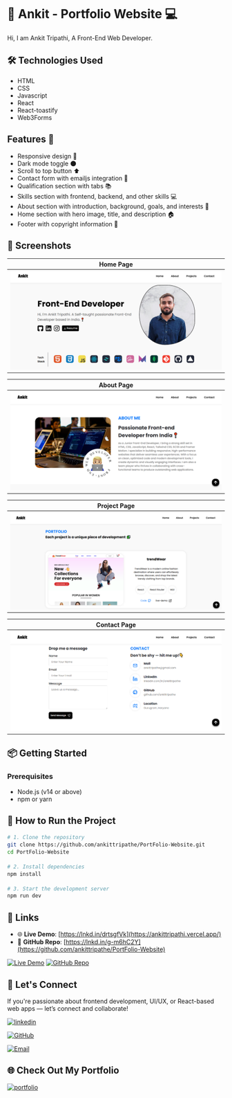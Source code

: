 # 🚀 Ankit - Portfolio Website 💻
Hi, I am Ankit Tripathi, A Front-End Web Developer.

## 🛠 Technologies Used
- HTML
- CSS
- Javascript
- React
- React-toastify
- Web3Forms




<!-- ************************ -->
## Features 🎉
- Responsive design 📱
- Dark mode toggle 🌑
- Scroll to top button ⬆️
- Contact form with emailjs integration 📧
- Qualification section with tabs 📚
- Skills section with frontend, backend, and other skills 💻
- About section with introduction, background, goals, and interests 📝
- Home section with hero image, title, and description 🏠
- Footer with copyright information 📜


## 📸 Screenshots

| Home Page                      |
| ------------------------------ |
| ![Home](./public/homePage.PNG) |

| About Page                       |
| -------------------------------- |
| ![About](./public/aboutPage.PNG) |

| Project Page                         |
| ------------------------------------ |
| ![Project](./public/projectPage.PNG) |

| Contact Page                         |
| ------------------------------------ |
| ![Contact](./public/contactPage.PNG) |


## 📦 Getting Started

### Prerequisites

- Node.js (v14 or above)
- npm or yarn

## 🚀 How to Run the Project

```bash
# 1. Clone the repository
git clone https://github.com/ankittripathe/PortFolio-Website.git
cd PortFolio-Website

# 2. Install dependencies
npm install

# 3. Start the development server
npm run dev
```

## 🔗 Links
- 🌐 **Live Demo**: [https://lnkd.in/drtsgfVk](https://ankittripathi.vercel.app/)
- 📁 **GitHub Repo**: [https://lnkd.in/g-m6hC2Y](https://github.com/ankittripathe/PortFolio-Website)


[![Live Demo](https://img.shields.io/badge/🌐_Live_Demo-0A66C2?style=for-the-badge&logo=google-chrome&logoColor=white)](https://lnkd.in/drtsgfVk)
[![GitHub Repo](https://img.shields.io/badge/📁_GitHub_Repo-181717?style=for-the-badge&logo=github&logoColor=white)](https://lnkd.in/g-m6hC2Y)

## 🤝 Let's Connect
If you're passionate about frontend development, UI/UX, or React-based web apps — let’s connect and collaborate!

[![linkedin](https://img.shields.io/badge/linkedin-0A66C2?style=for-the-badge&logo=linkedin&logoColor=white)](https://www.linkedin.com/in/ankittripathe)

[![GitHub](https://img.shields.io/badge/github-181717?style=for-the-badge&logo=github&logoColor=white)](https://github.com/ankittripathe)

[![Email](https://img.shields.io/badge/Email-ankittripathe%40gmail.com-cc4748?style=for-the-badge&logo=gmail&logoColor=white)](mailto:ankittripathe@gmail.com)




## 🌐 Check Out My Portfolio
[![portfolio](https://img.shields.io/badge/my_portfolio-000?style=for-the-badge&logo=ko-fi&logoColor=white)](https://ankittripathi.vercel.app/)